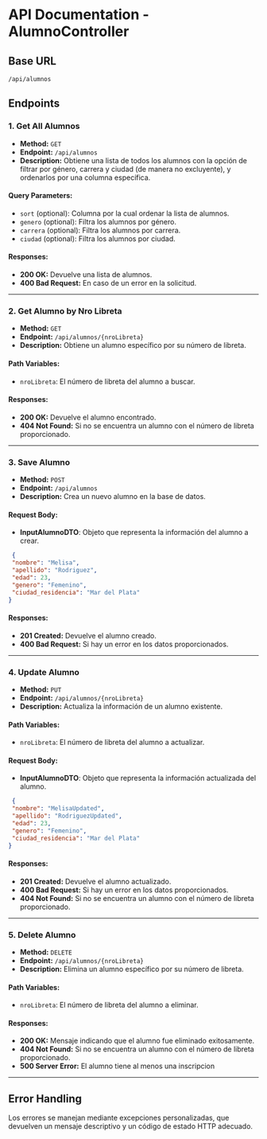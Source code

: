# API Documentation - AlumnoController

## Base URL
`/api/alumnos`

## Endpoints

### 1. Get All Alumnos
- **Method:** `GET`
- **Endpoint:** `/api/alumnos`
- **Description:** Obtiene una lista de todos los alumnos con la opción de filtrar por género, carrera y ciudad (de manera no excluyente), y ordenarlos por una columna específica.

#### Query Parameters:
- `sort` (optional): Columna por la cual ordenar la lista de alumnos.
- `genero` (optional): Filtra los alumnos por género.
- `carrera` (optional): Filtra los alumnos por carrera.
- `ciudad` (optional): Filtra los alumnos por ciudad.
  
#### Responses:
- **200 OK:** Devuelve una lista de alumnos.
- **400 Bad Request:** En caso de un error en la solicitud.

---

### 2. Get Alumno by Nro Libreta
- **Method:** `GET`
- **Endpoint:** `/api/alumnos/{nroLibreta}`
- **Description:** Obtiene un alumno específico por su número de libreta.

#### Path Variables:
- `nroLibreta`: El número de libreta del alumno a buscar.

#### Responses:
- **200 OK:** Devuelve el alumno encontrado.
- **404 Not Found:** Si no se encuentra un alumno con el número de libreta proporcionado.

---

### 3. Save Alumno
- **Method:** `POST`
- **Endpoint:** `/api/alumnos`
- **Description:** Crea un nuevo alumno en la base de datos.

#### Request Body:
- **InputAlumnoDTO**: Objeto que representa la información del alumno a crear.

 ```json
  {
  "nombre": "Melisa",
  "apellido": "Rodriguez",
  "edad": 23,
  "genero": "Femenino",
  "ciudad_residencia": "Mar del Plata"
}
```
#### Responses:
- **201 Created:** Devuelve el alumno creado.
- **400 Bad Request:** Si hay un error en los datos proporcionados.

---

### 4. Update Alumno
- **Method:** `PUT`
- **Endpoint:** `/api/alumnos/{nroLibreta}`
- **Description:** Actualiza la información de un alumno existente.

#### Path Variables:
- `nroLibreta`: El número de libreta del alumno a actualizar.

#### Request Body:
- **InputAlumnoDTO**: Objeto que representa la información actualizada del alumno.
 ```json
  {
  "nombre": "MelisaUpdated",
  "apellido": "RodriguezUpdated",
  "edad": 23,
  "genero": "Femenino",
  "ciudad_residencia": "Mar del Plata"
}
```
#### Responses:
- **201 Created:** Devuelve el alumno actualizado.
- **400 Bad Request:** Si hay un error en los datos proporcionados.
- **404 Not Found:** Si no se encuentra un alumno con el número de libreta proporcionado.

---

### 5. Delete Alumno
- **Method:** `DELETE`
- **Endpoint:** `/api/alumnos/{nroLibreta}`
- **Description:** Elimina un alumno específico por su número de libreta.

#### Path Variables:
- `nroLibreta`: El número de libreta del alumno a eliminar.

#### Responses:
- **200 OK:** Mensaje indicando que el alumno fue eliminado exitosamente.
- **404 Not Found:** Si no se encuentra un alumno con el número de libreta proporcionado.
- **500 Server Error:** El alumno tiene al menos una inscripcion


---

## Error Handling
Los errores se manejan mediante excepciones personalizadas, que devuelven un mensaje descriptivo y un código de estado HTTP adecuado.

